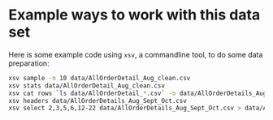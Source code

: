 # Example ways to work with this data set

Here is some example code using `xsv`, a commandline tool, to do some data preparation:

```sh
xsv sample -n 10 data/AllOrderDetail_Aug_clean.csv
xsv stats data/AllOrderDetail_Aug_clean.csv
xsv cat rows `ls data/AllOrderDetail_*.csv` -o data/AllOrderDetails_Aug_Sept_Oct.csv
xsv headers data/AllOrderDetails_Aug_Sept_Oct.csv
xsv select 2,3,5,6,12-22 data/AllOrderDetails_Aug_Sept_Oct.csv > data/AllOrderDetails_Aug_Sept_Oct__selected.csv
```